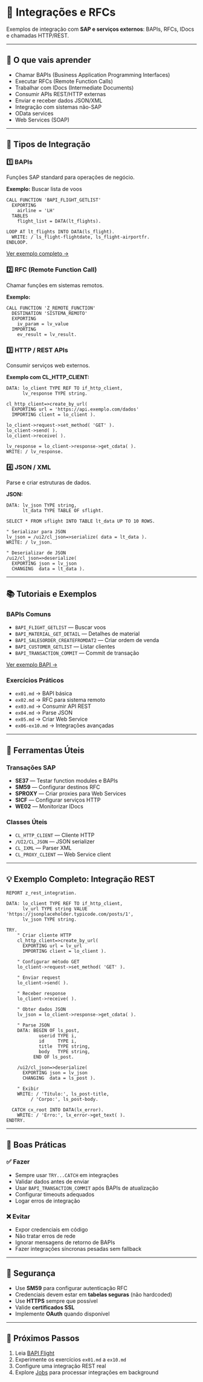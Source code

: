 # 🔗 Integrações e RFCs

Exemplos de integração com **SAP e serviços externos**: BAPIs, RFCs, IDocs e chamadas HTTP/REST.

---

## 📖 O que vais aprender

- Chamar BAPIs (Business Application Programming Interfaces)
- Executar RFCs (Remote Function Calls)
- Trabalhar com IDocs (Intermediate Documents)
- Consumir APIs REST/HTTP externas
- Enviar e receber dados JSON/XML
- Integração com sistemas não-SAP
- OData services
- Web Services (SOAP)

---

## 🎯 Tipos de Integração

### 1️⃣ BAPIs
Funções SAP standard para operações de negócio.

**Exemplo:** Buscar lista de voos
```abap
CALL FUNCTION 'BAPI_FLIGHT_GETLIST'
  EXPORTING
    airline = 'LH'
  TABLES
    flight_list = DATA(lt_flights).

LOOP AT lt_flights INTO DATA(ls_flight).
  WRITE: / ls_flight-flightdate, ls_flight-airportfr.
ENDLOOP.
```

[Ver exemplo completo →](bapi_flight.md)

### 2️⃣ RFC (Remote Function Call)
Chamar funções em sistemas remotos.

**Exemplo:**
```abap
CALL FUNCTION 'Z_REMOTE_FUNCTION' 
  DESTINATION 'SISTEMA_REMOTO'
  EXPORTING
    iv_param = lv_value
  IMPORTING
    ev_result = lv_result.
```

### 3️⃣ HTTP / REST APIs
Consumir serviços web externos.

**Exemplo com CL_HTTP_CLIENT:**
```abap
DATA: lo_client TYPE REF TO if_http_client,
      lv_response TYPE string.

cl_http_client=>create_by_url(
  EXPORTING url = 'https://api.exemplo.com/dados'
  IMPORTING client = lo_client ).

lo_client->request->set_method( 'GET' ).
lo_client->send( ).
lo_client->receive( ).

lv_response = lo_client->response->get_cdata( ).
WRITE: / lv_response.
```

### 4️⃣ JSON / XML
Parse e criar estruturas de dados.

**JSON:**
```abap
DATA: lv_json TYPE string,
      lt_data TYPE TABLE OF sflight.

SELECT * FROM sflight INTO TABLE lt_data UP TO 10 ROWS.

" Serializar para JSON
lv_json = /ui2/cl_json=>serialize( data = lt_data ).
WRITE: / lv_json.

" Deserializar de JSON
/ui2/cl_json=>deserialize(
  EXPORTING json = lv_json
  CHANGING  data = lt_data ).
```

---

## 📚 Tutoriais e Exemplos

### BAPIs Comuns
- `BAPI_FLIGHT_GETLIST` — Buscar voos
- `BAPI_MATERIAL_GET_DETAIL` — Detalhes de material
- `BAPI_SALESORDER_CREATEFROMDAT2` — Criar ordem de venda
- `BAPI_CUSTOMER_GETLIST` — Listar clientes
- `BAPI_TRANSACTION_COMMIT` — Commit de transação

[Ver exemplo BAPI →](bapi_flight.md)

### Exercícios Práticos
- `ex01.md` → BAPI básica
- `ex02.md` → RFC para sistema remoto
- `ex03.md` → Consumir API REST
- `ex04.md` → Parse JSON
- `ex05.md` → Criar Web Service
- `ex06-ex10.md` → Integrações avançadas

---

## 🔧 Ferramentas Úteis

### Transações SAP
- **SE37** — Testar function modules e BAPIs
- **SM59** — Configurar destinos RFC
- **SPROXY** — Criar proxies para Web Services
- **SICF** — Configurar serviços HTTP
- **WE02** — Monitorizar IDocs

### Classes Úteis
- `CL_HTTP_CLIENT` — Cliente HTTP
- `/UI2/CL_JSON` — JSON serializer
- `CL_IXML` — Parser XML
- `CL_PROXY_CLIENT` — Web Service client

---

## 💡 Exemplo Completo: Integração REST

```abap
REPORT z_rest_integration.

DATA: lo_client TYPE REF TO if_http_client,
      lv_url TYPE string VALUE 'https://jsonplaceholder.typicode.com/posts/1',
      lv_json TYPE string.

TRY.
    " Criar cliente HTTP
    cl_http_client=>create_by_url(
      EXPORTING url = lv_url
      IMPORTING client = lo_client ).

    " Configurar método GET
    lo_client->request->set_method( 'GET' ).
    
    " Enviar request
    lo_client->send( ).
    
    " Receber response
    lo_client->receive( ).
    
    " Obter dados JSON
    lv_json = lo_client->response->get_cdata( ).
    
    " Parse JSON
    DATA: BEGIN OF ls_post,
            userid TYPE i,
            id     TYPE i,
            title  TYPE string,
            body   TYPE string,
          END OF ls_post.
    
    /ui2/cl_json=>deserialize(
      EXPORTING json = lv_json
      CHANGING  data = ls_post ).
    
    " Exibir
    WRITE: / 'Título:', ls_post-title,
         / 'Corpo:', ls_post-body.
    
  CATCH cx_root INTO DATA(lx_error).
    WRITE: / 'Erro:', lx_error->get_text( ).
ENDTRY.
```

---

## 🚨 Boas Práticas

### ✅ Fazer
- Sempre usar `TRY...CATCH` em integrações
- Validar dados antes de enviar
- Usar `BAPI_TRANSACTION_COMMIT` após BAPIs de atualização
- Configurar timeouts adequados
- Logar erros de integração

### ❌ Evitar
- Expor credenciais em código
- Não tratar erros de rede
- Ignorar mensagens de retorno de BAPIs
- Fazer integrações síncronas pesadas sem fallback

---

## 🔐 Segurança

- Use **SM59** para configurar autenticação RFC
- Credenciais devem estar em **tabelas seguras** (não hardcoded)
- Use **HTTPS** sempre que possível
- Valide **certificados SSL**
- Implemente **OAuth** quando disponível

---

## 🚀 Próximos Passos

1. Leia [BAPI Flight](bapi_flight.md)
2. Experimente os exercícios `ex01.md` a `ex10.md`
3. Configure uma integração REST real
4. Explore [Jobs](../jobs/index.md) para processar integrações em background
